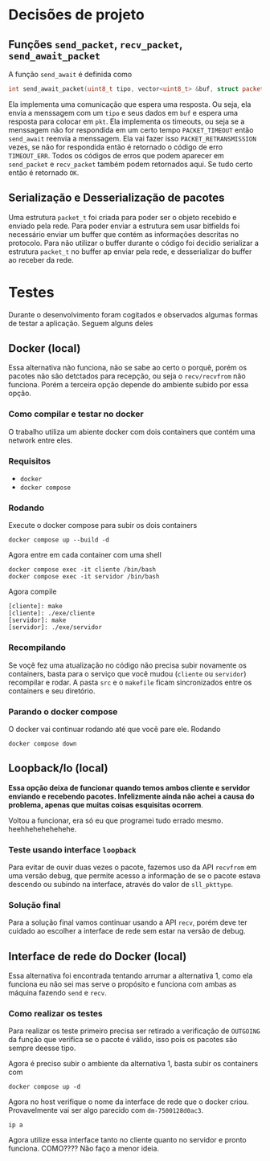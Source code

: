 # Decisões de projeto
## Funções `send_packet`, `recv_packet`, `send_await_packet`
A função `send_await` é definida como
```cpp
int send_await_packet(uint8_t tipo, vector<uint8_t> &buf, struct packet_t *pkt);
```
Ela implementa uma comunicação que espera uma resposta. Ou seja, ela envia a menssagem
com um `tipo` e seus dados em `buf` e espera uma resposta para colocar em `pkt`. Ela implementa
os timeouts, ou seja se a menssagem não for respondida em um certo tempo `PACKET_TIMEOUT` então
`send_await` reenvia a menssagem. Ela vai fazer isso `PACKET_RETRANSMISSION` vezes, se não for respondida então
é retornado o código de erro `TIMEOUT_ERR`. Todos os códigos de erros que podem aparecer em `send_packet`
e `recv_packet` também podem retornados aqui. Se tudo certo então é retornado `OK`.

## Serialização e Desserialização de pacotes
Uma estrutura `packet_t` foi criada para poder ser o objeto recebido e enviado
pela rede. Para poder enviar a estrutura sem usar bitfields foi necessário enviar
um buffer que contém as informações descritas no protocolo. Para não utilizar o buffer
durante o código foi decidio serializar a estrutura `packet_t` no buffer ap enviar pela
rede, e desserializar do buffer ao receber da rede.

# Testes
Durante o desenvolvimento foram cogitados e observados algumas formas de testar a
aplicação. Seguem alguns deles

## Docker (local)
Essa alternativa não funciona, não se sabe ao certo o porquê, porém os pacotes
não são detctados para recepção, ou seja o `recv/recvfrom` não funciona. Porém a terceira opção
depende do ambiente subido por essa opção.

### Como compilar e testar no docker
O trabalho utiliza um abiente docker com dois containers que contém 
uma network entre eles.

### Requisitos
- `docker`
- `docker compose`

### Rodando
Execute o docker compose para subir os dois containers
```shell
docker compose up --build -d
```

Agora entre em cada container com uma shell
```shell
docker compose exec -it cliente /bin/bash
docker compose exec -it servidor /bin/bash
```
Agora compile
```shell
[cliente]: make
[cliente]: ./exe/cliente
[servidor]: make
[servidor]: ./exe/servidor
```
 ### Recompilando
 Se voçê fez uma atualização no código não precisa subir novamente os
 containers, basta para o serviço que você mudou (`cliente` ou `servidor`)
 recompilar e rodar. A pasta `src` e o `makefile` ficam sincronizados entre
 os containers e seu diretório.

### Parando o docker compose
O docker vai continuar rodando até que vocẽ pare ele. Rodando
```shell
docker compose down
```
## Loopback/lo (local)
__Essa opção deixa de funcionar quando temos ambos **cliente** e **servidor** enviando e
recebendo pacotes. Infelizmente ainda não achei a causa do problema, apenas que muitas
coisas esquisitas ocorrem__.

Voltou a funcionar, era só eu que programei tudo errado mesmo. heehhehehehehehe.

### Teste usando interface `loopback`
Para evitar de ouvir duas vezes o pacote, fazemos uso da API `recvfrom` em
uma versão debug, que permite acesso a informação de se o pacote estava 
descendo ou subindo na interface, através do valor de `sll_pkttype`.

### Solução final
Para a solução final vamos continuar usando a API `recv`, porém deve
ter cuidado ao escolher a interface de rede sem estar na versão de debug.

## Interface de rede do Docker (local)
Essa alternativa foi encontrada tentando arrumar a alternativa 1, como ela funciona eu não sei
mas serve o propósito e funciona com ambas as máquina fazendo `send` e `recv`.

### Como realizar os testes
Para realizar os teste primeiro precisa ser retirado a verificação de `OUTGOING`
da função que verifica se o pacote é válido, isso pois os pacotes são sempre deesse tipo.

Agora é preciso subir o ambiente da alternativa 1, basta subir os containers com
```shell
docker compose up -d
```
Agora no host verifique o nome da interface de rede que o docker criou. Provavelmente
vai ser algo parecido com `dm-7500128d0ac3`.
```shell
ip a
```
Agora utilize essa interface tanto no cliente quanto no servidor e pronto funciona. COMO????
Não faço a menor ideia.


